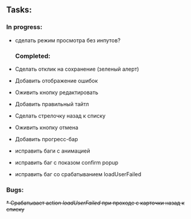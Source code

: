 ## Tasks:
  ### In progress:
* сделать режим просмотра без инпутов?


  ### Completed:
*  Сделать отклик на сохранение (зеленый алерт)
*  Добавить отображение ошибок
*  Оживить кнопку редактировать
*  Добавить правильный тайтл
*  Сделать стрелочку назад к списку
*  Оживить кнопку отмена
*  Добавить прогресс-бар
*  исправить баги с анимацией
*  исправить баг с показом confirm popup
*  исправить баг со срабатыванием loadUserFailed

### Bugs:

~~* Срабатывает action _loadUserFailed_ при проходе с карточки назад к списку~~

